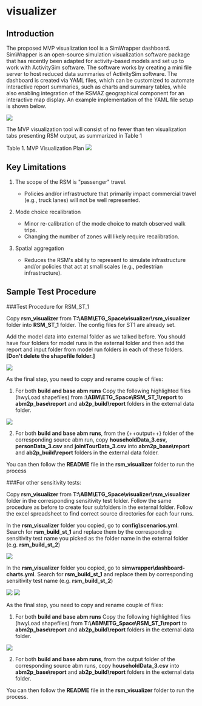 # visualizer

## Introduction
The proposed MVP visualization tool is a SimWrapper dashboard. SimWrapper is an
open-source simulation visualization software package that has recently been adapted for activity-based models and set up to work with ActivitySim software. The software works by creating a mini file server to host reduced data summaries of ActivitySim software. The dashboard is created via YAML files, which can be customized to automate interactive report summaries, such as charts and summary tables, while also enabling integration of the RSMAZ geographical component for an interactive map display. An example implementation of the YAML file setup is shown below.

![](images\visualizer\YAML_example.PNG)

The MVP visualization tool will consist of no fewer than ten visualization tabs presenting RSM output, as summarized in Table 1

Table 1. MVP Visualization Plan
![](images\visualizer\table_1.PNG)


## Key Limitations
1. The scope of the RSM is "passenger" travel.                                                                                                  
    - Policies and/or infrastructure that primarily impact commercial travel (e.g., truck lanes) will not be well represented.                     
                                                                                                                                             
2. Mode choice recalibration                                                                                                                    
    - Minor re-calibration of the mode choice to match observed walk trips.                                                                        
    - Changing the number of zones will likely require recalibration.                                                                              
                                                                                                                                             
3. Spatial aggregation                                                                                                                          
    - Reduces the RSM's ability to represent to simulate infrastructure and/or policies that act at small scales (e.g., pedestrian infrastructure).
        
## Sample Test Procedure
 
###Test Procedure for RSM_ST_1 

Copy **rsm_visualizer** from **T:\ABM\ETG_Space\visualizer\rsm_visualizer** folder into **RSM_ST_1** folder. The config files for ST1 are already set. 

Add the model data into external folder as we talked before. You should have four folders for model runs in the external folder and then add the report and input folder from model run folders in each of these folders. **[Don't delete the shapefile folder.]**

![](images\visualizer\image_1.PNG)

As the final step, you need to copy and rename couple of files:

1.	For both **build and base abm runs** Copy the following highlighted files (hwyLoad shapefiles) from **:\ABM\ETG_Space\RSM_ST_1\report** to **abm2p_base\report** and **ab2p_build\report** folders in the external data folder.

![](images\visualizer\image_2.PNG)

2.	For both **build and base abm runs**, from the {++output++} folder of the corresponding source abm run, copy **householdData_3.csv, personData_3.csv** and **jointTourData_3.csv** into **abm2p_base\report** and **ab2p_build\report** folders in the external data folder.

You can then follow the **README** file in the **rsm_visualizer** folder to run the process

###For other sensitivity tests:

Copy **rsm_visualizer** from **T:\ABM\ETG_Space\visualizer\rsm_visualizer** folder in the corresponding sensitivity test folder. Follow the same procedure as before to create four subfolders in the external folder. Follow the excel spreadsheet to find correct source directories for each four runs.

In the **rsm_visualizer** folder you copied, go to **config\scenarios.yml**. Search for **rsm_build_st_1** and replace them by the corresponding sensitivity test name you picked as the folder name in the external folder (e.g. **rsm_build_st_2**)

![](images\visualizer\image_3.PNG)

In the **rsm_visualizer** folder you copied, go to **simwrapper\dashboard-charts.yml**. Search for **rsm_build_st_1** and replace them by corresponding sensitivity test name (e.g. **rsm_build_st_2**)

![](images\visualizer\image_4.PNG)
![](images\visualizer\image_5.PNG)


As the final step, you need to copy and rename couple of files:

1. For both **build and base abm runs** Copy the following highlighted files (hwyLoad shapefiles) from **T:\ABM\ETG_Space\RSM_ST_1\report** to **abm2p_base\report** and **ab2p_build\report** folders in the external data folder.

![](images\visualizer\image_6.PNG)

2. For both **build and base abm runs**, from the output folder of the corresponding source abm runs, copy **householdData_3.csv** into **abm2p_base\report** and **ab2p_build\report** folders in the external data folder.

You can then follow the **README** file in the **rsm_visualizer** folder to run the process.

    